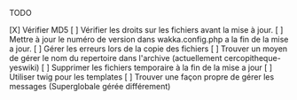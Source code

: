 TODO

[X] Vérifier MD5
[ ] Vérifier les droits sur les fichiers avant la mise à jour.
[ ] Mettre à jour le numéro de version dans wakka.config.php a la fin de la
mise a jour.
[ ] Gérer les erreurs lors de la copie des fichiers
[ ] Trouver un moyen de gérer le nom du repertoire dans l'archive (actuellement
    cercopitheque-yeswiki)
[ ] Supprimer les fichiers temporaire à la fin de la mise a jour
[ ] Utiliser twig pour les templates
[ ] Trouver une façon propre de gérer les messages (Superglobale gérée différement)

